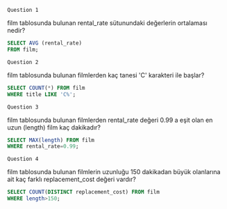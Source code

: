 ````Question 1````

film tablosunda bulunan rental_rate sütunundaki değerlerin ortalaması nedir?
````sql
SELECT AVG (rental_rate)
FROM film;
````
````Question 2````

film tablosunda bulunan filmlerden kaç tanesi 'C' karakteri ile başlar?
````sql
SELECT COUNT(*) FROM film
WHERE title LIKE 'C%';
````
````Question 3````

film tablosunda bulunan filmlerden rental_rate değeri 0.99 a eşit olan en uzun (length) film kaç dakikadır?
````sql
SELECT MAX(length) FROM film
WHERE rental_rate=0.99;
````
````Question 4````

film tablosunda bulunan filmlerin uzunluğu 150 dakikadan büyük olanlarına ait kaç farklı replacement_cost değeri vardır?
````sql
SELECT COUNT(DISTINCT replacement_cost) FROM film
WHERE length>150;
````
